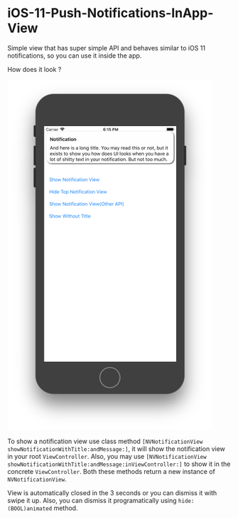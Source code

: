 # iOS-11-Push-Notifications-InApp-View
Simple view that has super simple API and behaves similar to iOS 11 notifications, so you can use it inside the app.

How does it look ?

![Example](Example.png)

To show a notification view use class method `[NVNotificationView showNotificationWithTitle:andMessage:]`, it will show the notification view in your root `ViewController`. Also, you may use `[NVNotificationView showNotificationWithTitle:andMessage:inViewController:]` to show it in the concrete `ViewController`. Both these methods return a new instance of `NVNotificationView`.

View is automatically closed in the 3 seconds or you can dismiss it with swipe it up. Also, you can dismiss it programatically using `hide:(BOOL)animated` method.
